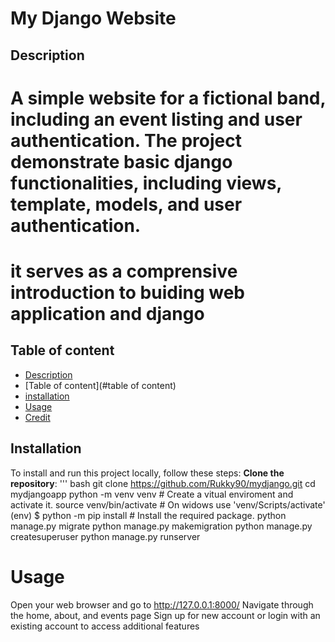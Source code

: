 # My Django Website

## Description
# A simple website for a fictional band, including an event listing and user authentication. The project demonstrate basic django functionalities, including views, template, models, and user authentication.
# it serves as a comprensive introduction to buiding web application and django 

## Table of content 
- [Description](#description)
- [Table of content](#table of content)
- [installation](#installation)
- [Usage](#usage)
- [Credit](#credit)

## Installation
To install and run this project locally, follow these steps:
**Clone the repository**:
''' bash
git clone https://github.com/Rukky90/mydjango.git
cd mydjangoapp
python -m venv venv # Create a vitual enviroment and activate it.
source venv/bin/activate # On widows use 'venv/Scripts/activate'
(env) $ python -m pip install # Install the required package.
python manage.py migrate 
python manage.py makemigration
python manage.py createsuperuser
python manage.py runserver 

# Usage 
Open your web browser and go to http://127.0.0.1:8000/
Navigate through the home, about, and events page 
Sign up for new account or login with an existing account to access additional features 

